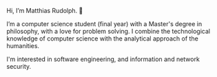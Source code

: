 Hi, I’m Matthias Rudolph. 👋

I’m a computer science student (final year) with a Master's degree in philosophy, with a love for problem solving. I combine the technological knowledge of computer science with the analytical approach of the humanities.

I'm interested in software engineering, and information and network security.



